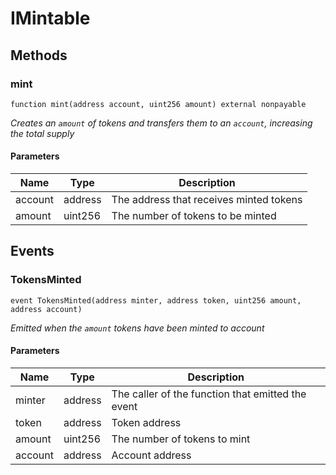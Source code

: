 # IMintable









## Methods

### mint

```solidity
function mint(address account, uint256 amount) external nonpayable
```



*Creates an `amount` of tokens and transfers them to an `account`, increasing the total supply*

#### Parameters

| Name | Type | Description |
|---|---|---|
| account | address | The address that receives minted tokens |
| amount | uint256 | The number of tokens to be minted |



## Events

### TokensMinted

```solidity
event TokensMinted(address minter, address token, uint256 amount, address account)
```



*Emitted when the `amount` tokens have been minted to account*

#### Parameters

| Name | Type | Description |
|---|---|---|
| minter  | address | The caller of the function that emitted the event |
| token  | address | Token address |
| amount  | uint256 | The number of tokens to mint |
| account  | address | Account address |



